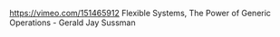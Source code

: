 https://vimeo.com/151465912 Flexible Systems, The Power of Generic Operations - Gerald Jay Sussman 

